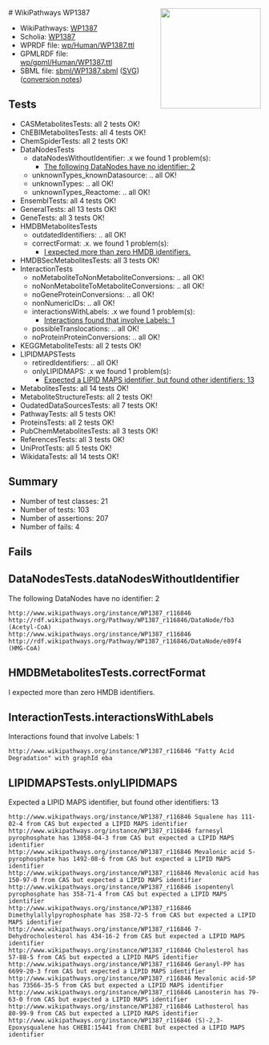<img style="float: right; width: 200px" src="../logo.png" />
# WikiPathways WP1387

* WikiPathways: [WP1387](https://identifiers.org/wikipathways:WP1387)
* Scholia: [WP1387](https://scholia.toolforge.org/wikipathways/WP1387)
* WPRDF file: [wp/Human/WP1387.ttl](../wp/Human/WP1387.ttl)
* GPMLRDF file: [wp/gpml/Human/WP1387.ttl](../wp/gpml/Human/WP1387.ttl)
* SBML file: [sbml/WP1387.sbml](../sbml/WP1387.sbml) ([SVG](../sbml/WP1387.svg)) ([conversion notes](../sbml/WP1387.txt))

## Tests
* CASMetabolitesTests: all 2 tests OK!
* ChEBIMetabolitesTests: all 4 tests OK!
* ChemSpiderTests: all 2 tests OK!
* DataNodesTests
    * dataNodesWithoutIdentifier: .x we found 1 problem(s):
        * [The following DataNodes have no identifier: 2](#d2d32fa1)
    * unknownTypes_knownDatasource: .. all OK!
    * unknownTypes: .. all OK!
    * unknownTypes_Reactome: .. all OK!
* EnsemblTests: all 4 tests OK!
* GeneralTests: all 13 tests OK!
* GeneTests: all 3 tests OK!
* HMDBMetabolitesTests
    * outdatedIdentifiers: .. all OK!
    * correctFormat: .x. we found 1 problem(s):
        * [I expected more than zero HMDB identifiers.](#ad154c1e)
* HMDBSecMetabolitesTests: all 3 tests OK!
* InteractionTests
    * noMetaboliteToNonMetaboliteConversions: .. all OK!
    * noNonMetaboliteToMetaboliteConversions: .. all OK!
    * noGeneProteinConversions: .. all OK!
    * nonNumericIDs: .. all OK!
    * interactionsWithLabels: .x we found 1 problem(s):
        * [Interactions found that involve Labels: 1](#630d2678)
    * possibleTranslocations: .. all OK!
    * noProteinProteinConversions: .. all OK!
* KEGGMetaboliteTests: all 2 tests OK!
* LIPIDMAPSTests
    * retiredIdentifiers: .. all OK!
    * onlyLIPIDMAPS: .x we found 1 problem(s):
        * [Expected a LIPID MAPS identifier, but found other identifiers: 13](#d0bfb67b)
* MetabolitesTests: all 14 tests OK!
* MetaboliteStructureTests: all 2 tests OK!
* OudatedDataSourcesTests: all 7 tests OK!
* PathwayTests: all 5 tests OK!
* ProteinsTests: all 2 tests OK!
* PubChemMetabolitesTests: all 3 tests OK!
* ReferencesTests: all 3 tests OK!
* UniProtTests: all 5 tests OK!
* WikidataTests: all 14 tests OK!


## Summary

* Number of test classes: 21
* Number of tests: 103
* Number of assertions: 207
* Number of fails: 4

## Fails

<a name="d2d32fa1" />

## DataNodesTests.dataNodesWithoutIdentifier

The following DataNodes have no identifier: 2
```
http://www.wikipathways.org/instance/WP1387_r116846 http://rdf.wikipathways.org/Pathway/WP1387_r116846/DataNode/fb3 (Acetyl-CoA)
http://www.wikipathways.org/instance/WP1387_r116846 http://rdf.wikipathways.org/Pathway/WP1387_r116846/DataNode/e89f4 (HMG-CoA)
```

<a name="ad154c1e" />

## HMDBMetabolitesTests.correctFormat

I expected more than zero HMDB identifiers.
<a name="630d2678" />

## InteractionTests.interactionsWithLabels

Interactions found that involve Labels: 1
```
http://www.wikipathways.org/instance/WP1387_r116846 "Fatty Acid Degradation" with graphId eba
```

<a name="d0bfb67b" />

## LIPIDMAPSTests.onlyLIPIDMAPS

Expected a LIPID MAPS identifier, but found other identifiers: 13
```
http://www.wikipathways.org/instance/WP1387_r116846 Squalene has 111-02-4 from CAS but expected a LIPID MAPS identifier
http://www.wikipathways.org/instance/WP1387_r116846 farnesyl pyrophosphate has 13058-04-3 from CAS but expected a LIPID MAPS identifier
http://www.wikipathways.org/instance/WP1387_r116846 Mevalonic acid 5-pyrophosphate has 1492-08-6 from CAS but expected a LIPID MAPS identifier
http://www.wikipathways.org/instance/WP1387_r116846 Mevalonic acid has 150-97-0 from CAS but expected a LIPID MAPS identifier
http://www.wikipathways.org/instance/WP1387_r116846 isopentenyl pyrophosphate has 358-71-4 from CAS but expected a LIPID MAPS identifier
http://www.wikipathways.org/instance/WP1387_r116846 Dimethylallylpyrophosphate has 358-72-5 from CAS but expected a LIPID MAPS identifier
http://www.wikipathways.org/instance/WP1387_r116846 7-Dehydrocholesterol has 434-16-2 from CAS but expected a LIPID MAPS identifier
http://www.wikipathways.org/instance/WP1387_r116846 Cholesterol has 57-88-5 from CAS but expected a LIPID MAPS identifier
http://www.wikipathways.org/instance/WP1387_r116846 Geranyl-PP has 6699-20-3 from CAS but expected a LIPID MAPS identifier
http://www.wikipathways.org/instance/WP1387_r116846 Mevalonic acid-5P has 73566-35-5 from CAS but expected a LIPID MAPS identifier
http://www.wikipathways.org/instance/WP1387_r116846 Lanosterin has 79-63-0 from CAS but expected a LIPID MAPS identifier
http://www.wikipathways.org/instance/WP1387_r116846 Lathosterol has 80-99-9 from CAS but expected a LIPID MAPS identifier
http://www.wikipathways.org/instance/WP1387_r116846 (S)-2,3-Epoxysqualene has CHEBI:15441 from ChEBI but expected a LIPID MAPS identifier
```

